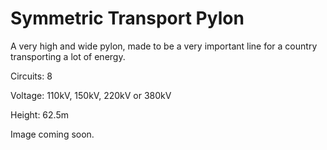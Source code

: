 # Symmetric Transport Pylon
A very high and wide pylon, made to be a very important line for a country transporting a lot of energy.


Circuits: 8

Voltage: 110kV, 150kV, 220kV or 380kV

Height: 62.5m


Image coming soon.

